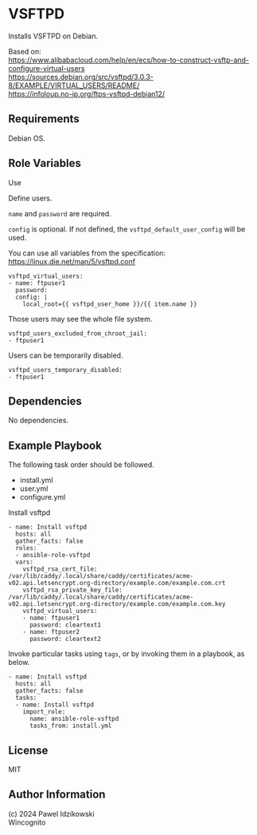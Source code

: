 VSFTPD
=========

Installs VSFTPD on Debian.

Based on:  
https://www.alibabacloud.com/help/en/ecs/how-to-construct-vsftp-and-configure-virtual-users  
https://sources.debian.org/src/vsftpd/3.0.3-8/EXAMPLE/VIRTUAL_USERS/README/  
https://infoloup.no-ip.org/ftps-vsftpd-debian12/  


Requirements
------------

Debian OS.

Role Variables
--------------

Use

Define users.

`name` and `password` are required.

`config` is optional.  If not defined, the `vsftpd_default_user_config` will be used.

You can use all variables from the specification:  
https://linux.die.net/man/5/vsftpd.conf

```
vsftpd_virtual_users:
- name: ftpuser1
  password:
  config: |
    local_root={{ vsftpd_user_home }}/{{ item.name }}
```


Those users may see the whole file system.

```
vsftpd_users_excluded_from_chroot_jail:
- ftpuser1
```

Users can be temporarily disabled.

```
vsftpd_users_temporary_disabled:
- ftpuser1
```


Dependencies
------------

No dependencies.

Example Playbook
----------------

The following task order should be followed.

- install.yml
- user.yml
- configure.yml

Install vsftpd

```
- name: Install vsftpd
  hosts: all
  gather_facts: false
  roles: 
  - ansible-role-vsftpd
  vars:
    vsftpd_rsa_cert_file: /var/lib/caddy/.local/share/caddy/certificates/acme-v02.api.letsencrypt.org-directory/example.com/example.com.crt
    vsftpd_rsa_private_key_file: /var/lib/caddy/.local/share/caddy/certificates/acme-v02.api.letsencrypt.org-directory/example.com/example.com.key
    vsftpd_virtual_users:
    - name: ftpuser1
      password: cleartext1
    - name: ftpuser2
      password: cleartext2
```

Invoke particular tasks using `tags`, or by invoking them in a playbook, as below.

```
- name: Install vsftpd
  hosts: all
  gather_facts: false
  tasks:
  - name: Install vsftpd
    import_role:
      name: ansible-role-vsftpd
      tasks_from: install.yml
```

License
-------

MIT

Author Information
------------------

(c) 2024 Pawel Idzikowski  
Wincognito

